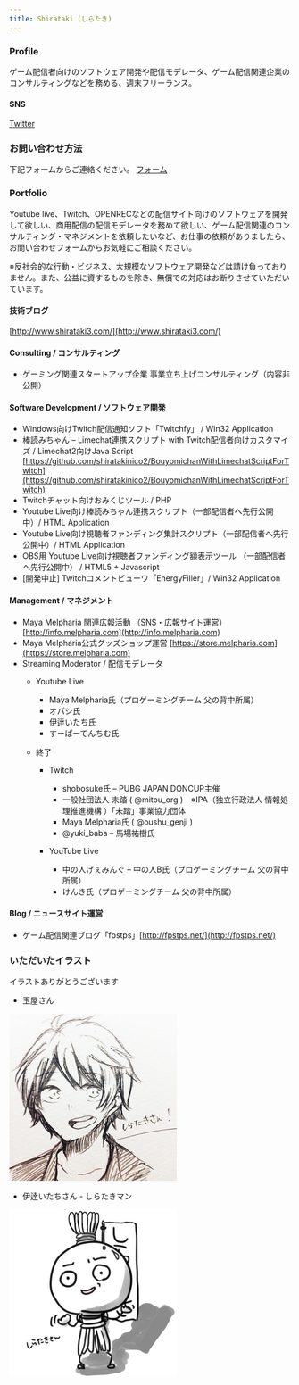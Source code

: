 ```yaml
---
title: Shirataki (しらたき)
---
```


### Profile

ゲーム配信者向けのソフトウェア開発や配信モデレータ、ゲーム配信関連企業のコンサルティングなどを務める、週末フリーランス。

#### SNS

[Twitter](https://twitter.com/shirataki_nico2)

### お問い合わせ方法

下記フォームからご連絡ください。
[フォーム](https://docs.google.com/forms/d/e/1FAIpQLSe49Y-PHgiDIQpxfzCejDo-P5KjwKkxuiO34Hc_1uHE5z_khg/viewform?usp=sf_link)

### Portfolio

Youtube live、Twitch、OPENRECなどの配信サイト向けのソフトウェアを開発して欲しい、商用配信の配信モデレータを務めて欲しい、ゲーム配信関連のコンサルティング・マネジメントを依頼したいなど、お仕事の依頼がありましたら、お問い合わせフォームからお気軽にご相談ください。

※反社会的な行動・ビジネス、大規模なソフトウェア開発などは請け負っておりません。また、公益に資するものを除き、無償での対応はお断りさせていただいています。


#### 技術ブログ

[http://www.shirataki3.com/](http://www.shirataki3.com/)

#### Consulting / コンサルティング
- ゲーミング関連スタートアップ企業 事業立ち上げコンサルティング（内容非公開）

#### Software Development / ソフトウェア開発
- Windows向けTwitch配信通知ソフト「Twitchfy」 / Win32 Application
- 棒読みちゃん – Limechat連携スクリプト with Twitch配信者向けカスタマイズ / Limechat2向けJava Script [https://github.com/shiratakinico2/BouyomichanWithLimechatScriptForTwitch](https://github.com/shiratakinico2/BouyomichanWithLimechatScriptForTwitch)
- Twitchチャット向けおみくじツール / PHP
- Youtube Live向け棒読みちゃん連携スクリプト（一部配信者へ先行公開中）/ HTML Application
- Youtube Live向け視聴者ファンディング集計スクリプト（一部配信者へ先行公開中）/ HTML Application
- OBS用 Youtube Live向け視聴者ファンディング額表示ツール （一部配信者へ先行公開中） / HTML5 + Javascript
- [開発中止] Twitchコメントビューワ「EnergyFiller」/ Win32 Application

#### Management / マネジメント
- Maya Melpharia 関連広報活動 （SNS・広報サイト運営）[http://info.melpharia.com](http://info.melpharia.com)
- Maya Melpharia公式グッズショップ運営 [https://store.melpharia.com](https://store.melpharia.com) 
- Streaming Moderator / 配信モデレータ
  - Youtube Live
    - Maya Melpharia氏（プロゲーミングチーム 父の背中所属）
    - オパシ氏
    - 伊逹いたち氏
    - すーぱーてんちむ氏

  - 終了
    - Twitch
      - shobosuke氏 – PUBG JAPAN DONCUP主催
      - 一般社団法人 未踏   ( @mitou_org )　※IPA（独立行政法人 情報処理推進機構 ）「未踏」事業協力団体
      - Maya Melpharia氏 ( @oushu_genji )
      - @yuki_baba – 馬場祐樹氏

    - YouTube Live
      - 中の人げぇみんぐ – 中の人B氏（プロゲーミングチーム 父の背中所属）
      - けんき氏（プロゲーミングチーム 父の背中所属）

#### Blog / ニュースサイト運営
- ゲーム配信関連ブログ「fpstps」[http://fpstps.net/](http://fpstps.net/)

### いただいたイラスト

イラストありがとうございます

- 玉屋さん<br />
<img src="img/illust.jpg" width="300">

- 伊逹いたちさん - しらたきマン<br />
<img src="img/8gaiHbea-600x600.jpg" width="300">
